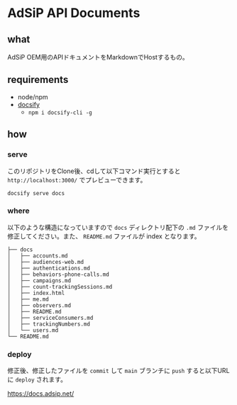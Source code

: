 # AdSiP API Documents

## what

AdSiP OEM用のAPIドキュメントをMarkdownでHostするもの。

## requirements

* node/npm
* [docsify](https://yamachan.github.io/docsify-docs-ja/#/)
    * `npm i docsify-cli -g`

## how

### serve

このリポジトリをClone後、cdして以下コマンド実行とすると `http://localhost:3000/` でプレビューできます。

```shell
docsify serve docs
```

### where

以下のような構造になっていますので `docs` ディレクトリ配下の `.md` ファイルを修正してください。また、 `README.md` ファイルが index となります。

```
├── docs
│   ├── accounts.md
│   ├── audiences-web.md
│   ├── authentications.md
│   ├── behaviors-phone-calls.md
│   ├── campaigns.md
│   ├── count-trackingSessions.md
│   ├── index.html
│   ├── me.md
│   ├── observers.md
│   ├── README.md
│   ├── serviceConsumers.md
│   ├── trackingNumbers.md
│   └── users.md
└── README.md
```

### deploy

修正後、修正したファイルを `commit` して `main` ブランチに `push` すると以下URLに `deploy` されます。

https://docs.adsip.net/
